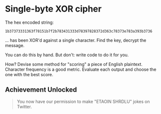 # Single-byte XOR cipher

The hex encoded string:

```text
1b37373331363f78151b7f2b783431333d78397828372d363c78373e783a393b3736
```

... has been XOR'd against a single character. Find the key, decrypt the message.

You can do this by hand. But don't: write code to do it for you.

How? Devise some method for "scoring" a piece of English plaintext. Character frequency is a good metric. Evaluate each
output and choose the one with the best score.

## Achievement Unlocked

> You now have our permission to make "ETAOIN SHRDLU" jokes on Twitter.
